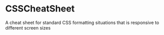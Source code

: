 # CSSCheatSheet
A cheat sheet for standard CSS formatting situations that is responsive to different screen sizes
